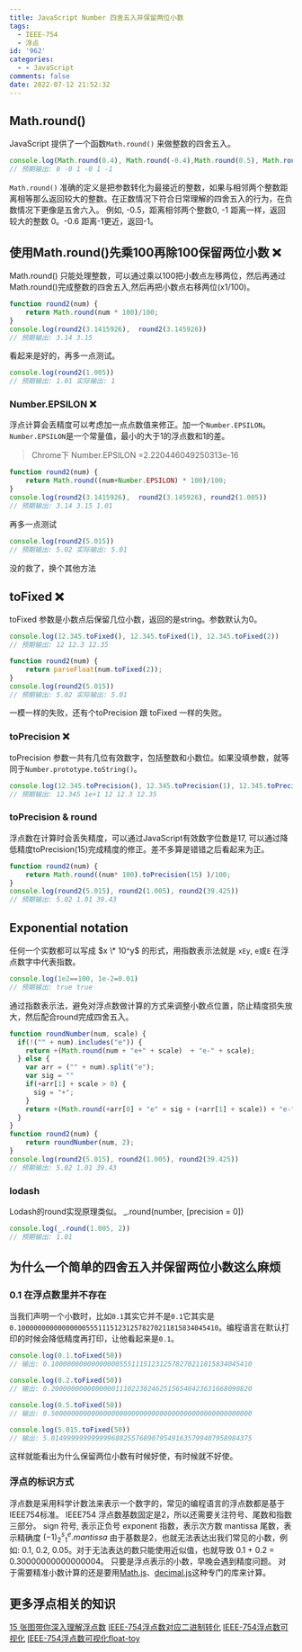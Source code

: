 ```yaml
---
title: JavaScript Number 四舍五入并保留两位小数
tags:
  - IEEE-754
  - 浮点
id: '962'
categories:
  - - JavaScript
comments: false
date: 2022-07-12 21:52:32
---
```


## Math.round()

JavaScript 提供了一个函数`Math.round()` 来做整数的四舍五入。

```JavaScript
console.log(Math.round(0.4), Math.round(-0.4),Math.round(0.5), Math.round(-0.5), Math.round(0.6), Math.round(-0.6));
// 预期输出: 0 -0 1 -0 1 -1
```

`Math.round()` 准确的定义是把参数转化为最接近的整数，如果与相邻两个整数距离相等那么返回较大的整数。在正数情况下符合日常理解的四舍五入的行为，在负数情况下更像是五舍六入。 例如, -0.5，距离相邻两个整数0, -1 距离一样，返回较大的整数 0。-0.6 距离-1更近，返回-1。

## 使用Math.round()先乘100再除100保留两位小数 ❌

Math.round() 只能处理整数，可以通过乘以100把小数点左移两位，然后再通过Math.round()完成整数的四舍五入,然后再把小数点右移两位(x1/100)。

```JavaScript
function round2(num) {
    return Math.round(num * 100)/100;
}
console.log(round2(3.1415926),  round2(3.145926))
// 预期输出: 3.14 3.15
```

看起来是好的，再多一点测试。

```JavaScript
console.log(round2(1.005))
// 预期输出: 1.01 实际输出: 1
```

### Number.EPSILON ❌

浮点计算会丢精度可以考虑加一点点数值来修正。加一个`Number.EPSILON`。 `Number.EPSILON`是一个常量值，最小的大于1的浮点数和1的差。

> Chrome下 Number.EPSILON =2.220446049250313e-16

```JavaScript
function round2(num) {
    return Math.round((num+Number.EPSILON) * 100)/100;
}
console.log(round2(3.1415926),  round2(3.145926), round2(1.005))
// 预期输出: 3.14 3.15 1.01
```

再多一点测试

```JavaScript
console.log(round2(5.015))
// 预期输出: 5.02 实际输出: 5.01
```

没的救了，换个其他方法

## toFixed ❌

toFixed 参数是小数点后保留几位小数，返回的是string。参数默认为0。

```JavaScript
console.log(12.345.toFixed(), 12.345.toFixed(1), 12.345.toFixed(2))
// 预期输出: 12 12.3 12.35
```

```JavaScript
function round2(num) {
    return parseFloat(num.toFixed(2));
}
console.log(round2(5.015))
// 预期输出: 5.02 实际输出: 5.01
```

一模一样的失败，还有个toPrecision 跟 toFixed 一样的失败。

### toPrecision ❌

toPrecision 参数一共有几位有效数字，包括整数和小数位。如果没填参数，就等同于`Number.prototype.toString()`。

```JavaScript
console.log(12.345.toPrecision(), 12.345.toPrecision(1), 12.345.toPrecision(2), 12.345.toPrecision(3), 12.345.toPrecision(4))
// 预期输出: 12.345 1e+1 12 12.3 12.35
```

### toPrecision & round

浮点数在计算时会丢失精度，可以通过JavaScript有效数字位数是17, 可以通过降低精度toPrecision(15)完成精度的修正。差不多算是错错之后看起来为正。

```JavaScript
function round2(num) {
    return Math.round((num* 100).toPrecision(15) )/100;
}
console.log(round2(5.015), round2(1.005), round2(39.425))
// 预期输出: 5.02 1.01 39.43
```

## Exponential notation

任何一个实数都可以写成 $x \* 10^y$ 的形式，用指数表示法就是 `xEy`, `e`或`E` 在浮点数字中代表指数。

```JavaScript
console.log(1e2==100, 1e-2=0.01)
// 预期输出: true true
```

通过指数表示法，避免对浮点数做计算的方式来调整小数点位置，防止精度损失放大，然后配合round完成四舍五入。

```JavaScript
function roundNumber(num, scale) {
  if(!("" + num).includes("e")) {
    return +(Math.round(num + "e+" + scale)  + "e-" + scale);
  } else {
    var arr = ("" + num).split("e");
    var sig = ""
    if(+arr[1] + scale > 0) {
      sig = "+";
    }
    return +(Math.round(+arr[0] + "e" + sig + (+arr[1] + scale)) + "e-" + scale);
  }
}
function round2(num) {
    return roundNumber(num, 2);
}
console.log(round2(5.015), round2(1.005), round2(39.425))
// 预期输出: 5.02 1.01 39.43
```

### lodash

Lodash的round实现原理类似。 \_.round(number, \[precision = 0\])

```JavaScript
console.log(_.round(1.005, 2))
// 预期输出: 1.01
```

## 为什么一个简单的四舍五入并保留两位小数这么麻烦

### 0.1 在浮点数里并不存在

当我们声明一个小数时，比如`0.1`其实它并不是`0.1`它其实是`0.10000000000000000555111512312578270211815834045410`。编程语言在默认打印的时候会降低精度再打印，让他看起来是`0.1`。

```JavaScript
console.log(0.1.toFixed(50))
// 输出: 0.10000000000000000555111512312578270211815834045410

console.log(0.2.toFixed(50))
// 输出: 0.20000000000000001110223024625156540423631668090820

console.log(0.5.toFixed(50))
// 输出: 0.50000000000000000000000000000000000000000000000000

console.log(5.015.toFixed(50))
// 输出: 5.01499999999999968025576890795491635799407958984375
```

这样就能看出为什么保留两位小数有时候好使，有时候就不好使。

### 浮点的标识方式

浮点数是采用科学计数法来表示一个数字的，常见的编程语言的浮点数都是基于IEEE754标准。 IEEE754 浮点数基数固定是2，所以还需要关注符号、尾数和指数三部分。 sign 符号, 表示正负号 exponent 指数，表示次方数 mantissa 尾数，表示精确度 $(-1)^s_2^e_1.mantissa$ 由于基数是2，也就无法表达出我们常见的小数，例如: 0.1, 0.2, 0.05。对于无法表达的数只能使用近似值，也就导致 0.1 + 0.2 = 0.30000000000000004。 只要是浮点表示的小数，早晚会遇到精度问题。 对于需要精准小数计算的还是要用[Math.js](https://mathjs.org/)、[decimal.js](https://mikemcl.github.io/decimal.js/)这种专门的库来计算。

## 更多浮点相关的知识

[15 张图带你深入理解浮点数](https://polarisxu.studygolang.com/posts/basic/diagram-float-point/) [IEEE-754浮点数对应二进制转化](https://baseconvert.com/ieee-754-floating-point) [IEEE-754浮点数可视化](https://bartaz.github.io/ieee754-visualization/) [IEEE-754浮点数可视化float-toy](https://evanw.github.io/float-toy/)